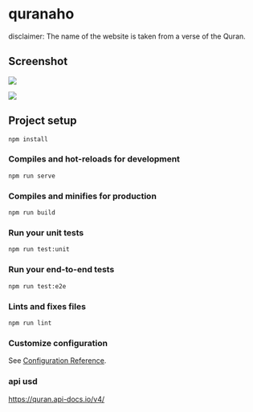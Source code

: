 # quranaho
disclaimer: The name of the website is taken from a verse of the Quran.


## Screenshot

![](https://raw.githubusercontent.com/adibemohamed/quranaho/master/presses/desktop.jpg)

![](https://raw.githubusercontent.com/adibemohamed/quranaho/master/presses/mobile.jpg)   


## Project setup
```
npm install
```

### Compiles and hot-reloads for development
```
npm run serve
```

### Compiles and minifies for production
```
npm run build
```

### Run your unit tests
```
npm run test:unit
```

### Run your end-to-end tests
```
npm run test:e2e
```

### Lints and fixes files
```
npm run lint
```

### Customize configuration
See [Configuration Reference](https://cli.vuejs.org/config/).



### api usd

https://quran.api-docs.io/v4/

